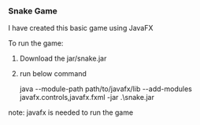 ### Snake Game

I have created this basic game using JavaFX

To run the game:

1. Download the jar/snake.jar
2. run below command

    java --module-path path/to/javafx/lib --add-modules javafx.controls,javafx.fxml -jar .\snake.jar

note: javafx is needed to run the game
